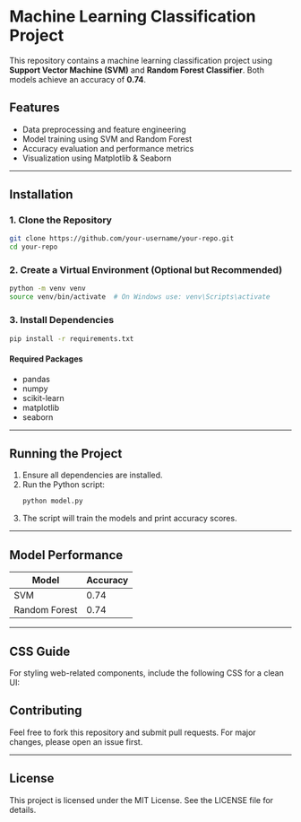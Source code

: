 # Machine Learning Classification Project

This repository contains a machine learning classification project using **Support Vector Machine (SVM)** and **Random Forest Classifier**. Both models achieve an accuracy of **0.74**.

## Features
- Data preprocessing and feature engineering
- Model training using SVM and Random Forest
- Accuracy evaluation and performance metrics
- Visualization using Matplotlib & Seaborn

---

## Installation

### 1. Clone the Repository
```bash
git clone https://github.com/your-username/your-repo.git
cd your-repo
```

### 2. Create a Virtual Environment (Optional but Recommended)
```bash
python -m venv venv
source venv/bin/activate  # On Windows use: venv\Scripts\activate
```

### 3. Install Dependencies
```bash
pip install -r requirements.txt
```

#### Required Packages
- pandas
- numpy
- scikit-learn
- matplotlib
- seaborn

---

## Running the Project

1. Ensure all dependencies are installed.
2. Run the Python script:
   ```bash
   python model.py
   ```
3. The script will train the models and print accuracy scores.

---

## Model Performance
| Model            | Accuracy |
|-----------------|----------|
| SVM             | 0.74     |
| Random Forest   | 0.74     |

---

## CSS Guide
For styling web-related components, include the following CSS for a clean UI:



## Contributing
Feel free to fork this repository and submit pull requests. For major changes, please open an issue first.

---

## License
This project is licensed under the MIT License. See the LICENSE file for details.
